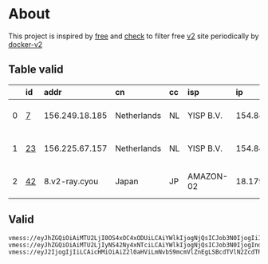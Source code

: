
# About

This project is inspired by [free](https://github.com/freefq/free) and [check](https://github.com/yeahwu/check) to filter free [v2](https://github.com/v2fly/v2ray-core) site periodically by [docker-v2](https://hub.docker.com/r/v2ray/official)

    

## Table valid
|    | id                   | addr           | cn          | cc   | isp       | ip            | chatgpt          |
|---:|:---------------------|:---------------|:------------|:-----|:----------|:--------------|:-----------------|
|  0 | [7](config/7.json)   | 156.249.18.185 | Netherlands | NL   | YISP B.V. | 154.84.1.139  | Yes (Region: NL) |
|  1 | [23](config/23.json) | 156.225.67.157 | Netherlands | NL   | YISP B.V. | 154.84.1.197  | Yes (Region: NL) |
|  2 | [42](config/42.json) | 8.v2-ray.cyou  | Japan       | JP   | AMAZON-02 | 18.179.36.139 | Yes (Region: JP) |

## Valid
```
vmess://eyJhZGQiOiAiMTU2LjI0OS4xOC4xODUiLCAiYWlkIjogNjQsICJob3N0IjogIiIsICJpZCI6ICI2MTkzMTE2ZC05NmY5LTRkN2EtOWJlNS01YmIwNmE2OWFmMGIiLCAibmV0IjogInRjcCIsICJwYXRoIjogIiIsICJwb3J0IjogNDk2ODEsICJwcyI6ICJnaXRodWIuY29tL2ZyZWVmcSAtIFx1NTM1N1x1OTc1ZVx1OGM2YVx1NzY3Ylx1NzcwMVx1N2VhNlx1N2ZmMFx1NTE4NVx1NjVhZlx1NTgyMUNsb3VkaW5ub3ZhdGlvblx1NjU3MFx1NjM2ZVx1NGUyZFx1NWZjMyA3IiwgInRscyI6ICIiLCAidHlwZSI6ICJhdXRvIiwgInNlY3VyaXR5IjogImF1dG8iLCAic2tpcC1jZXJ0LXZlcmlmeSI6IHRydWUsICJzbmkiOiAiIn0=
vmess://eyJhZGQiOiAiMTU2LjIyNS42Ny4xNTciLCAiYWlkIjogNjQsICJob3N0IjogInd3dy44NDY2MTE1OC54eXoiLCAiaWQiOiAiOWMwMjZlZmUtNmFmMC00NjVmLWI4YzAtM2Y1OGM4YzJkNGM1IiwgIm5ldCI6ICJ3cyIsICJwYXRoIjogIi9wYXRoLzE2ODU3ODMwMzAxODIiLCAicG9ydCI6IDQ0MywgInBzIjogImdpdGh1Yi5jb20vZnJlZWZxIC0gXHU1MzU3XHU5NzVlICAyMyIsICJ0bHMiOiAidGxzIiwgInR5cGUiOiAiYXV0byIsICJzZWN1cml0eSI6ICJhdXRvIiwgInNraXAtY2VydC12ZXJpZnkiOiB0cnVlLCAic25pIjogIiJ9
vmess://eyJ2IjogIjIiLCAicHMiOiAiZ2l0aHViLmNvbS9mcmVlZnEgLSBcdTVlN2ZcdTRlMWNcdTc3MDFcdTRmNWJcdTVjNzFcdTVlMDJcdTc5ZmJcdTUyYTggNDIiLCAiYWRkIjogIjgudjItcmF5LmN5b3UiLCAicG9ydCI6ICIyMzYwOCIsICJpZCI6ICIwZGQxOWQyMC1lYzg2LTM2ODAtYjI1Ni04NzIzN2JhZmE4OWUiLCAiYWlkIjogIjIiLCAic2N5IjogImF1dG8iLCAibmV0IjogInRjcCIsICJ0eXBlIjogIm5vbmUiLCAiaG9zdCI6ICI4LnYyLXJheS5jeW91IiwgInBhdGgiOiAiLyIsICJ0bHMiOiAiIiwgInNuaSI6ICIiLCAiYWxwbiI6ICIifQ==
```

